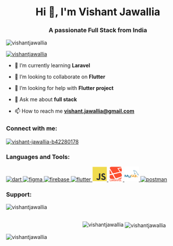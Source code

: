 <h1 align="center">Hi 👋, I'm Vishant Jawallia</h1>
<h3 align="center">A passionate Full Stack from India</h3>

<p align="left"> <img src="https://komarev.com/ghpvc/?username=vishantjawallia&label=Profile%20views&color=0e75b6&style=flat" alt="vishantjawallia" /> </p>

<p align="left"> <a href="https://github.com/ryo-ma/github-profile-trophy"><img src="https://github-profile-trophy.vercel.app/?username=vishantjawallia" alt="vishantjawallia" /></a> </p>

- 🌱 I’m currently learning **Laravel**

- 👯 I’m looking to collaborate on **Flutter**

- 🤝 I’m looking for help with **Flutter project**

- 💬 Ask me about **full stack**

- 📫 How to reach me **vishant.jawallia@gmail.com**

<h3 align="left">Connect with me:</h3>
<p align="left">
<a href="https://linkedin.com/in/vishant-jawallia-b42280178" target="blank"><img align="center" src="https://raw.githubusercontent.com/rahuldkjain/github-profile-readme-generator/master/src/images/icons/Social/linked-in-alt.svg" alt="vishant-jawallia-b42280178" height="30" width="40" /></a>
</p>

<h3 align="left">Languages and Tools:</h3>
<p align="left"> <a href="https://dart.dev" target="_blank" rel="noreferrer"> <img src="https://www.vectorlogo.zone/logos/dartlang/dartlang-icon.svg" alt="dart" width="40" height="40"/> </a> <a href="https://www.figma.com/" target="_blank" rel="noreferrer"> <img src="https://www.vectorlogo.zone/logos/figma/figma-icon.svg" alt="figma" width="40" height="40"/> </a> <a href="https://firebase.google.com/" target="_blank" rel="noreferrer"> <img src="https://www.vectorlogo.zone/logos/firebase/firebase-icon.svg" alt="firebase" width="40" height="40"/> </a> <a href="https://flutter.dev" target="_blank" rel="noreferrer"> <img src="https://www.vectorlogo.zone/logos/flutterio/flutterio-icon.svg" alt="flutter" width="40" height="40"/> </a> <a href="https://developer.mozilla.org/en-US/docs/Web/JavaScript" target="_blank" rel="noreferrer"> <img src="https://raw.githubusercontent.com/devicons/devicon/master/icons/javascript/javascript-original.svg" alt="javascript" width="40" height="40"/> </a> <a href="https://laravel.com/" target="_blank" rel="noreferrer"> <img src="https://raw.githubusercontent.com/devicons/devicon/master/icons/laravel/laravel-plain-wordmark.svg" alt="laravel" width="40" height="40"/> </a> <a href="https://www.mysql.com/" target="_blank" rel="noreferrer"> <img src="https://raw.githubusercontent.com/devicons/devicon/master/icons/mysql/mysql-original-wordmark.svg" alt="mysql" width="40" height="40"/> </a> <a href="https://postman.com" target="_blank" rel="noreferrer"> <img src="https://www.vectorlogo.zone/logos/getpostman/getpostman-icon.svg" alt="postman" width="40" height="40"/> </a> </p>

<h3 align="left">Support:</h3>
<p><a href="https://www.buymeacoffee.com/vishantjawallia"> <img align="left" src="https://cdn.buymeacoffee.com/buttons/v2/default-yellow.png" height="50" width="210" alt="vishantjawallia" /></a></p><br><br>

<p><img align="left" src="https://github-readme-stats.vercel.app/api/top-langs?username=vishantjawallia&show_icons=true&locale=en&layout=compact" alt="vishantjawallia" /></p>

<p>&nbsp;<img align="center" src="https://github-readme-stats.vercel.app/api?username=vishantjawallia&show_icons=true&locale=en" alt="vishantjawallia" /></p>

<p><img align="center" src="https://github-readme-streak-stats.herokuapp.com/?user=vishantjawallia&" alt="vishantjawallia" /></p>
